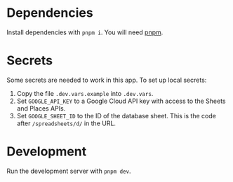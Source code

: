# Dependencies

Install dependencies with `pnpm i`. You will need [pnpm](https://pnpm.io/installation).

# Secrets

Some secrets are needed to work in this app. To set up local secrets:

1. Copy the file `.dev.vars.example` into `.dev.vars`.
2. Set `GOOGLE_API_KEY` to a Google Cloud API key with access to the Sheets and Places APIs.
3. Set `GOOGLE_SHEET_ID` to the ID of the database sheet. This is the code after `/spreadsheets/d/` in the URL.

# Development

Run the development server with `pnpm dev`.
